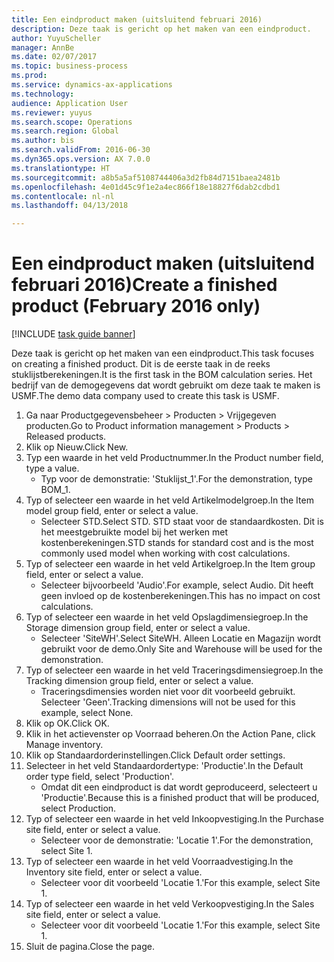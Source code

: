 ```yaml
--- 
title: Een eindproduct maken (uitsluitend februari 2016)
description: Deze taak is gericht op het maken van een eindproduct.
author: YuyuScheller
manager: AnnBe
ms.date: 02/07/2017
ms.topic: business-process
ms.prod: 
ms.service: dynamics-ax-applications
ms.technology: 
audience: Application User
ms.reviewer: yuyus
ms.search.scope: Operations
ms.search.region: Global
ms.author: bis
ms.search.validFrom: 2016-06-30
ms.dyn365.ops.version: AX 7.0.0
ms.translationtype: HT
ms.sourcegitcommit: a8b5a5af5108744406a3d2fb84d7151baea2481b
ms.openlocfilehash: 4e01d45c9f1e2a4ec866f18e18827f6dab2cdbd1
ms.contentlocale: nl-nl
ms.lasthandoff: 04/13/2018

---
```

# <a name="create-a-finished-product-february-2016-only"></a><span data-ttu-id="039e9-103">Een eindproduct maken (uitsluitend februari 2016)</span><span class="sxs-lookup"><span data-stu-id="039e9-103">Create a finished product (February 2016 only)</span></span>

[!INCLUDE [task guide banner](../../includes/task-guide-banner.md)]

<span data-ttu-id="039e9-104">Deze taak is gericht op het maken van een eindproduct.</span><span class="sxs-lookup"><span data-stu-id="039e9-104">This task focuses on creating a finished product.</span></span> <span data-ttu-id="039e9-105">Dit is de eerste taak in de reeks stuklijstberekeningen.</span><span class="sxs-lookup"><span data-stu-id="039e9-105">It is the first task in the BOM calculation series.</span></span> <span data-ttu-id="039e9-106">Het bedrijf van de demogegevens dat wordt gebruikt om deze taak te maken is USMF.</span><span class="sxs-lookup"><span data-stu-id="039e9-106">The demo data company used to create this task is USMF.</span></span>

1. <span data-ttu-id="039e9-107">Ga naar Productgegevensbeheer > Producten > Vrijgegeven producten.</span><span class="sxs-lookup"><span data-stu-id="039e9-107">Go to Product information management > Products > Released products.</span></span>
2. <span data-ttu-id="039e9-108">Klik op Nieuw.</span><span class="sxs-lookup"><span data-stu-id="039e9-108">Click New.</span></span>
3. <span data-ttu-id="039e9-109">Typ een waarde in het veld Productnummer.</span><span class="sxs-lookup"><span data-stu-id="039e9-109">In the Product number field, type a value.</span></span>
    * <span data-ttu-id="039e9-110">Typ voor de demonstratie: 'Stuklijst_1'.</span><span class="sxs-lookup"><span data-stu-id="039e9-110">For the demonstration, type BOM_1.</span></span>  
4. <span data-ttu-id="039e9-111">Typ of selecteer een waarde in het veld Artikelmodelgroep.</span><span class="sxs-lookup"><span data-stu-id="039e9-111">In the Item model group field, enter or select a value.</span></span>
    * <span data-ttu-id="039e9-112">Selecteer STD.</span><span class="sxs-lookup"><span data-stu-id="039e9-112">Select STD.</span></span> <span data-ttu-id="039e9-113">STD staat voor de standaardkosten. Dit is het meestgebruikte model bij het werken met kostenberekeningen.</span><span class="sxs-lookup"><span data-stu-id="039e9-113">STD stands for standard cost and is the most commonly used model when working with cost calculations.</span></span>  
5. <span data-ttu-id="039e9-114">Typ of selecteer een waarde in het veld Artikelgroep.</span><span class="sxs-lookup"><span data-stu-id="039e9-114">In the Item group field, enter or select a value.</span></span>
    * <span data-ttu-id="039e9-115">Selecteer bijvoorbeeld 'Audio'.</span><span class="sxs-lookup"><span data-stu-id="039e9-115">For example, select Audio.</span></span> <span data-ttu-id="039e9-116">Dit heeft geen invloed op de kostenberekeningen.</span><span class="sxs-lookup"><span data-stu-id="039e9-116">This has no impact on cost calculations.</span></span>  
6. <span data-ttu-id="039e9-117">Typ of selecteer een waarde in het veld Opslagdimensiegroep.</span><span class="sxs-lookup"><span data-stu-id="039e9-117">In the Storage dimension group field, enter or select a value.</span></span>
    * <span data-ttu-id="039e9-118">Selecteer 'SiteWH'.</span><span class="sxs-lookup"><span data-stu-id="039e9-118">Select SiteWH.</span></span> <span data-ttu-id="039e9-119">Alleen Locatie en Magazijn wordt gebruikt voor de demo.</span><span class="sxs-lookup"><span data-stu-id="039e9-119">Only Site and Warehouse will be used for the demonstration.</span></span>  
7. <span data-ttu-id="039e9-120">Typ of selecteer een waarde in het veld Traceringsdimensiegroep.</span><span class="sxs-lookup"><span data-stu-id="039e9-120">In the Tracking dimension group field, enter or select a value.</span></span>
    * <span data-ttu-id="039e9-121">Traceringsdimensies worden niet voor dit voorbeeld gebruikt. Selecteer 'Geen'.</span><span class="sxs-lookup"><span data-stu-id="039e9-121">Tracking dimensions will not be used for this example, select None.</span></span>  
8. <span data-ttu-id="039e9-122">Klik op OK.</span><span class="sxs-lookup"><span data-stu-id="039e9-122">Click OK.</span></span>
9. <span data-ttu-id="039e9-123">Klik in het actievenster op Voorraad beheren.</span><span class="sxs-lookup"><span data-stu-id="039e9-123">On the Action Pane, click Manage inventory.</span></span>
10. <span data-ttu-id="039e9-124">Klik op Standaardorderinstellingen.</span><span class="sxs-lookup"><span data-stu-id="039e9-124">Click Default order settings.</span></span>
11. <span data-ttu-id="039e9-125">Selecteer in het veld Standaardordertype: 'Productie'.</span><span class="sxs-lookup"><span data-stu-id="039e9-125">In the Default order type field, select 'Production'.</span></span>
    * <span data-ttu-id="039e9-126">Omdat dit een eindproduct is dat wordt geproduceerd, selecteert u 'Productie'.</span><span class="sxs-lookup"><span data-stu-id="039e9-126">Because this is a finished product that will be produced, select Production.</span></span>  
12. <span data-ttu-id="039e9-127">Typ of selecteer een waarde in het veld Inkoopvestiging.</span><span class="sxs-lookup"><span data-stu-id="039e9-127">In the Purchase site field, enter or select a value.</span></span>
    * <span data-ttu-id="039e9-128">Selecteer voor de demonstratie: 'Locatie 1'.</span><span class="sxs-lookup"><span data-stu-id="039e9-128">For the demonstration, select Site 1.</span></span>  
13. <span data-ttu-id="039e9-129">Typ of selecteer een waarde in het veld Voorraadvestiging.</span><span class="sxs-lookup"><span data-stu-id="039e9-129">In the Inventory site field, enter or select a value.</span></span>
    * <span data-ttu-id="039e9-130">Selecteer voor dit voorbeeld 'Locatie 1.'</span><span class="sxs-lookup"><span data-stu-id="039e9-130">For this example, select Site 1.</span></span>  
14. <span data-ttu-id="039e9-131">Typ of selecteer een waarde in het veld Verkoopvestiging.</span><span class="sxs-lookup"><span data-stu-id="039e9-131">In the Sales site field, enter or select a value.</span></span>
    * <span data-ttu-id="039e9-132">Selecteer voor dit voorbeeld 'Locatie 1.'</span><span class="sxs-lookup"><span data-stu-id="039e9-132">For this example, select Site 1.</span></span>  
15. <span data-ttu-id="039e9-133">Sluit de pagina.</span><span class="sxs-lookup"><span data-stu-id="039e9-133">Close the page.</span></span>


